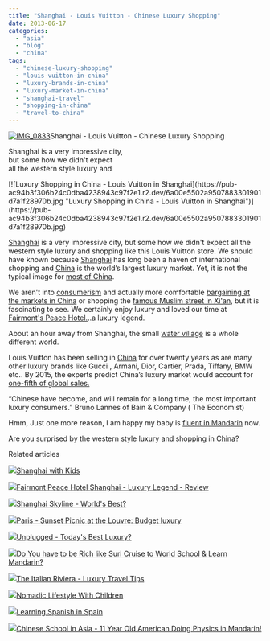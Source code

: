 ```yaml
---
title: "Shanghai - Louis Vuitton - Chinese Luxury Shopping"
date: 2013-06-17
categories: 
  - "asia"
  - "blog"
  - "china"
tags: 
  - "chinese-luxury-shopping"
  - "louis-vuitton-in-china"
  - "luxury-brands-in-china"
  - "luxury-market-in-china"
  - "shanghai-travel"
  - "shopping-in-china"
  - "travel-to-china"
---
```


[![IMG_0833](https://pub-ac94b3f306b24c0dba4238943c97f2e1.r2.dev/6a00e5502a95078833017d3f31409f970c.jpg "IMG_0833")](https://pub-ac94b3f306b24c0dba4238943c97f2e1.r2.dev/6a00e5502a95078833017d3f31409f970c.jpg)Shanghai - Louis Vuitton - 
Chinese Luxury Shopping  
  
Shanghai is a very impressive city,  
but some how we didn't expect  
all the western style luxury and

<!--more--> [![Luxury Shopping in China - Louis Vuitton in Shanghai](https://pub-ac94b3f306b24c0dba4238943c97f2e1.r2.dev/6a00e5502a9507883301901d7a1f28970b.jpg "Luxury Shopping in China - Louis Vuitton in Shanghai")](https://pub-ac94b3f306b24c0dba4238943c97f2e1.r2.dev/6a00e5502a9507883301901d7a1f28970b.jpg)  
  
[Shanghai](http://soultravelers3new.local/2012/12/shanghai-skyline-worlds-best-.html "shanghai skyline") is a very impressive city, but some how we didn't expect all the western style luxury and shopping like this Louis Vuitton store. We should have known because [Shanghai](http://soultravelers3new.local/2012/11/shanghai-with-kids.html "shanghai with kids") has long been a haven of international shopping and [China](http://soultravelers3new.local/2012/11/china-travel-in-the-autumn.html "China travel") is the world’s largest luxury market. Yet, it is not the typical image for [most of China](http://soultravelers3new.local/2012/11/life-in-china.html "life in china").  
  
We aren't into [consumerism](http://soultravelers3new.local/2011/08/reverse-culture-shock-usa-over-consumerism.html "consumerism ") and actually more comfortable [bargaining at the markets in China](http://soultravelers3new.local/2012/11/panjiayuan-antique-market-beijing-best-gifts.html "bargaining in china market panjiayuan") or shopping the [famous Muslim street in Xi'an](http://soultravelers3new.local/2012/12/china-travel-shopping-and-markets-rtw.html "shopping muslim street Xi'an china silk road"), but it is fascinating to see. We certainly enjoy luxury and loved our time at [Fairmont's Peace Hotel.](http://soultravelers3new.local/2013/03/fairmont-peace-hotel-shanghai-luxury-legend-review.html "fairmont peace hotel")..a luxury legend.  
  
About an hour away from Shanghai, the small [water village](http://soultravelers3new.local/2012/12/visiting-a-beautiful-water-village-china-zhujiajio.html "water village china") is a whole different world.  
  
Louis Vuitton has been selling in [China](http://soultravelers3new.local/2012/12/china-travel-peking-opera.html "China travel") for over twenty years as are many other luxury brands like Gucci , Armani, Dior, Cartier, Prada, Tiffany, BMW etc.. By 2015, the experts predict China’s luxury market would account for [one-fifth of global sales.](http://edition.cnn.com/2013/01/22/business/mainland-chinese-travelers-luxury-brands)  
  
“Chinese have become, and will remain for a long time, the most important luxury consumers.” Bruno Lannes of Bain & Company ( The Economist)  
  
Hmm, Just one more reason, I am happy my baby is [fluent in Mandarin](http://soultravelers3new.local/2013/06/fluent-mandarin.html "fluent in mandarin") now.  
  
Are you surprised by the western style luxury and shopping in [China](http://soultravelers3new.local/2012/12/china-family-vacation-beauty-love-joy-.html "China famly vacation")?

Related articles

[![](http://i.zemanta.com/129131608_80_80.jpg)](http://soultravelers3new.local/2012/11/shanghai-with-kids.html)[Shanghai with Kids](http://soultravelers3new.local/2012/11/shanghai-with-kids.html)

[![](http://i.zemanta.com/153496432_80_80.jpg)](http://soultravelers3new.local/2013/03/fairmont-peace-hotel-shanghai-luxury-legend-review.html)[Fairmont Peace Hotel Shanghai - Luxury Legend - Review](http://soultravelers3new.local/2013/03/fairmont-peace-hotel-shanghai-luxury-legend-review.html)

[![](http://i.zemanta.com/129646196_80_80.jpg)](http://soultravelers3new.local/2012/12/shanghai-skyline-worlds-best-.html)[Shanghai Skyline - World's Best?](http://soultravelers3new.local/2012/12/shanghai-skyline-worlds-best-.html)

[![](http://i.zemanta.com/123496699_80_80.jpg)](http://soultravelers3new.local/2012/11/paris-sunset-picnic-at-the-louvre-budget-luxury.html)[Paris - Sunset Picnic at the Louvre: Budget luxury](http://soultravelers3new.local/2012/11/paris-sunset-picnic-at-the-louvre-budget-luxury.html)

[![](http://i.zemanta.com/93606637_80_80.jpg)](http://soultravelers3new.local/2012/06/unplugged-todays-best-luxury-.html)[Unplugged - Today's Best Luxury?](http://soultravelers3new.local/2012/06/unplugged-todays-best-luxury-.html)

[![](http://i.zemanta.com/115136650_80_80.jpg)](http://soultravelers3new.local/2012/09/do-you-have-to-be-rich-like-suri-cruise-to-world-school-learn-mandarin-.html)[Do You have to be Rich like Suri Cruise to World School & Learn Mandarin?](http://soultravelers3new.local/2012/09/do-you-have-to-be-rich-like-suri-cruise-to-world-school-learn-mandarin-.html)

[![](http://i.zemanta.com/113129161_80_80.jpg)](http://soultravelers3new.local/2012/09/the-italian-riveria-luxury-travel-tips.html)[The Italian Riviera - Luxury Travel Tips](http://soultravelers3new.local/2012/09/the-italian-riveria-luxury-travel-tips.html)

[![](http://i.zemanta.com/97268419_80_80.jpg)](http://soultravelers3new.local/2012/06/nomadic-lifestyle-with-children-.html)[Nomadic Lifestyle With Children](http://soultravelers3new.local/2012/06/nomadic-lifestyle-with-children-.html)

[![](http://i.zemanta.com/168450990_80_80.jpg)](http://soultravelers3new.local/2013/05/learning-spanish-in-spain.html)[Learning Spanish in Spain](http://soultravelers3new.local/2013/05/learning-spanish-in-spain.html)

[![](http://i.zemanta.com/102791716_80_80.jpg)](http://soultravelers3new.local/2012/07/chinese-school-in-asia-11-year-old-american-doing-physics-in-mandarin.html)[Chinese School in Asia - 11 Year Old American Doing Physics in Mandarin!](http://soultravelers3new.local/2012/07/chinese-school-in-asia-11-year-old-american-doing-physics-in-mandarin.html)
